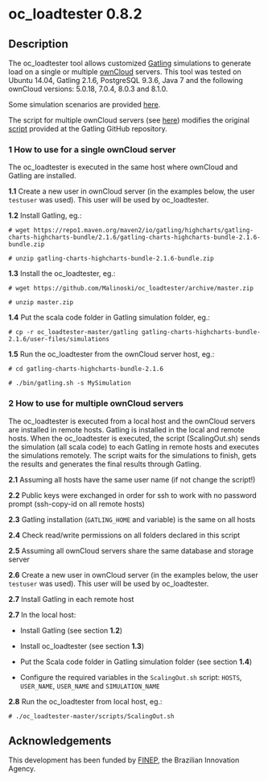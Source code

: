 # oc_loadtester 0.8.2

## Description
The oc_loadtester tool allows customized [Gatling](https://github.com/gatling) simulations to generate load on a single or multiple [ownCloud](https://owncloud.org) servers. 
This tool was tested on Ubuntu 14.04,  Gatling 2.1.6, PostgreSQL 9.3.6, Java 7 and the following ownCloud versions: 5.0.18, 7.0.4, 8.0.3 and 8.1.0.

Some simulation scenarios are provided [here](https://github.com/Malinoski/oc_loadtester/tree/master/gatling/examples).

The script for multiple ownCloud servers (see [here](https://github.com/Malinoski/oc_loadtester/tree/master/scripts)) modifies the original  [script](https://github.com/gatling/gatling/blob/416fb4364d25085bb207121d8b87e05836e8abb3/src/sphinx/cookbook/code/GatlingScalingOut.sh) provided at the Gatling GitHub repository.

### 1 How to use for a single ownCloud server

The oc_loadtester is executed in the same host where ownCloud and Gatling are installed.

**1.1** Create a new user in ownCloud server (in the examples below, the user `testuser` was used). This user will be used by oc_loadtester.

**1.2** Install Gatling, eg.:

`# wget https://repo1.maven.org/maven2/io/gatling/highcharts/gatling-charts-highcharts-bundle/2.1.6/gatling-charts-highcharts-bundle-2.1.6-bundle.zip`  

`# unzip gatling-charts-highcharts-bundle-2.1.6-bundle.zip`

**1.3** Install the oc_loadtester, eg.:

`# wget https://github.com/Malinoski/oc_loadtester/archive/master.zip`  

`# unzip master.zip`

**1.4** Put the scala code folder in Gatling simulation folder, eg.:  

`# cp -r oc_loadtester-master/gatling gatling-charts-highcharts-bundle-2.1.6/user-files/simulations`  

**1.5** Run the oc_loadtester from the ownCloud server host, eg.:  

`# cd gatling-charts-highcharts-bundle-2.1.6`  

`# ./bin/gatling.sh -s MySimulation`  

### 2 How to use for multiple ownCloud servers

The oc_loadtester is executed from a local host and the ownCloud servers are installed in remote hosts. Gatling is installed in the local and remote hosts. When the oc_loadtester is executed, the script (ScalingOut.sh) sends the simulation (all scala code) to each Gatling in remote hosts and executes the simulations remotely. The script waits for the simulations to finish, gets the results and generates the final results through Gatling.

**2.1** Assuming all hosts have the same user name (if not change the script!)

**2.2** Public keys were exchanged in order for ssh to work with no password prompt (ssh-copy-id on all remote hosts)

**2.3** Gatling installation (`GATLING_HOME` and variable) is the same on all hosts

**2.4** Check read/write permissions on all folders declared in this script

**2.5** Assuming all ownCloud servers share the same database and storage server

**2.6** Create a new user in ownCloud server (in the examples below, the user `testuser` was used). This user will be used by oc_loadtester.

**2.7** Install Gatling in each remote host

**2.7** In the local host:

- Install Gatling (see section **1.2**)

- Install oc_loadtester (see section **1.3**)

- Put the Scala code folder in Gatling simulation folder (see section **1.4**)

- Configure the required variables in the `ScalingOut.sh` script: `HOSTS`, `USER_NAME`, `USER_NAME` and `SIMULATION_NAME`
 
**2.8** Run the oc_loadtester from local host, eg.:

`# ./oc_loadtester-master/scripts/ScalingOut.sh`

## Acknowledgements
This development has been funded by [FINEP](http://www.finep.gov.br), the Brazilian Innovation Agency.
